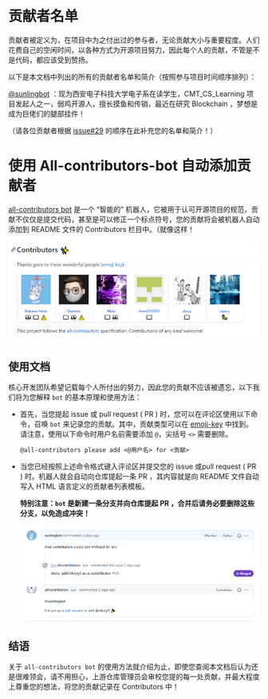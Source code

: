 # 贡献者名单
贡献者被定义为，在项目中为之付出过的参与者，无论贡献大小与重要程度。人们花费自己的空闲时间，以各种方式为开源项目努力，因此每个人的贡献，不管是不是代码，都应该受到赞扬。

以下是本文档中列出的所有的贡献者名单和简介（按照参与项目时间顺序排列）：

[@sunlingbot](https://github.com/sunlingbot) ：现为西安电子科技大学电子系在读学生，CMT_CS_Learning 项目发起人之一，弱鸡开源人，擅长摸鱼和传销，最近在研究 Blockchain ，梦想是成为巨佬们的腿部挂件！

（请各位贡献者根据 [issue#29](https://github.com/max-studio/CMT_CS_Learning/issues/29) 的顺序在此补充您的名单和简介！）


# 使用 All-contributors-bot 自动添加贡献者

[all-contributors bot](https://allcontributors.org/docs/en/overview) 是一个 “智能的” 机器人，它被用于认可开源项目的规范，贡献不仅仅是提交代码，甚至是可以修正一个标点符号，您的贡献将会被机器人自动添加到 README 文件的 Contributors 栏目中。（就像这样！

![Contributors](Img/Contributors20201029141442.png)

## 使用文档

核心开发团队希望记载每个人所付出的努力，因此您的贡献不应该被遗忘，以下我们将为您解释 `bot` 的基本原理和使用方法：

  - 首先，当您提起 issue 或 pull request ( PR ) 时，您可以在评论区使用以下命令，召唤 `bot` 来记录您的贡献。其中，贡献类型可以在 [emoji-key](https://allcontributors.org/docs/en/emoji-key) 中找到。请注意，使用以下命令时用户名前需要添加 `@`，尖括号 `<>` 需要删除。
  
    ```Markdown
    @all-contributors please add <@用户名> for <贡献> 
    ```
  - 当您已经按照上述命令格式键入评论区并提交您的 issue 或pull request ( PR ) 时。机器人就会自动向仓库提起一条 PR ，其内容就是向 README 文件自动写入 HTML 语言定义的贡献者列表模板。
    
    **特别注意：`bot` 是新建一条分支并向仓库提起 PR ，合并后请务必要删除这些分支，以免造成冲突！**

    ![Contributors](Img/Contributors20201029141731.png)

## 结语

关于 `all-contributors bot` 的使用方法就介绍为止，即使您查阅本文档后认为还是很难领会，请不用担心，上游仓库管理员会审校您提的每一处贡献，并最大程度上尊重您的想法，将您的贡献记录在 Contributors 中！









